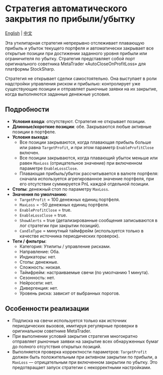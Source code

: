 # Стратегия автоматического закрытия по прибыли/убытку
[English](README.md) | [中文](README_cn.md)

Эта утилитарная стратегия непрерывно отслеживает плавающую прибыль и убыток текущего портфеля и автоматически закрывает все открытые позиции при достижении заданного уровня прибыли или ограничителя по убытку. Стратегия представляет собой порт оригинального советника MetaTrader «AutoCloseOnProfitLoss» для платформы StockSharp.

Стратегия не открывает сделки самостоятельно. Она выступает в роли надстройки управления риском и прибылью: контролирует уже существующие позиции и отправляет рыночные заявки на их закрытие, когда выполняются заданные денежные условия.

## Подробности

- **Условия входа**: отсутствуют. Стратегия не открывает позиции.
- **Длинные/короткие позиции**: обе. Закрываются любые активные позиции в портфеле.
- **Условия выхода**:
  - Все позиции закрываются, когда плавающая прибыль больше или равна `TargetProfit`, и при этом параметр `EnableProfitClose` включен.
  - Все позиции закрываются, когда плавающий убыток меньше или равен `MaxLoss` (отрицательное значение) при включенном параметре `EnableLossClose`.
  - Плавающая прибыль/убыток рассчитывается в валюте портфеля: сначала используется агрегированное значение портфеля, при его отсутствии суммируется PnL каждой отдельной позиции.
- **Стопы**: денежный стоп по параметру `MaxLoss`.
- **Значения по умолчанию**:
  - `TargetProfit` = 100 денежных единиц портфеля.
  - `MaxLoss` = -50 денежных единиц портфеля.
  - `EnableProfitClose` = true.
  - `EnableLossClose` = true.
  - `ShowAlerts` = true (детализированные сообщения записываются в лог стратегии при закрытии позиций).
  - `CandleType` = минутный таймфрейм (используется только в качестве источника периодических проверок).
- **Теги / фильтры**:
  - Категория: Утилиты / управление рисками.
  - Направление: Оба.
  - Индикаторы: нет.
  - Стопы: денежные.
  - Сложность: низкая.
  - Таймфрейм: настраиваемые свечи (по умолчанию 1 минута).
  - Сезонность: нет.
  - Нейросети: нет.
  - Дивергенция: нет.
  - Уровень риска: зависит от выбранных порогов.

## Особенности реализации

- Подписка на свечи используется только как источник периодических вызовов, имитируя регулярные проверки в оригинальном советнике MetaTrader.
- При выполнении условий закрытия стратегия многократно отправляет рыночные заявки на закрытие всех обнаруженных бумаг до полного отсутствия открытых позиций.
- Выполняется проверка корректности параметров: `TargetProfit` должен быть положительным при активном закрытии по прибыли, а `MaxLoss` — отрицательным при включенном закрытии по убытку. Это предотвращает запуск стратегии с некорректными настройками.
